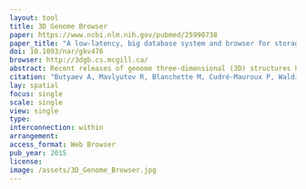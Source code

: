 ```yaml
---
layout: tool 
title: 3D Genome Browser
paper: https://www.ncbi.nlm.nih.gov/pubmed/25990738
paper_title: "A low-latency, big database system and browser for storage, querying and visualization of 3D genomic data"
doi: 10.1093/nar/gkv476
browser: http://3dgb.cs.mcgill.ca/
abstract: Recent releases of genome three-dimensional (3D) structures have the potential to transform our understanding of genomes. Nonetheless, the storage technology and visualization tools need to evolve to offer to the scientific community fast and convenient access to these data. We introduce simultaneously a database system to store and query 3D genomic data (3DBG), and a 3D genome browser to visualize and explore 3D genome structures (3DGB). We benchmark 3DBG against state-of-the-art systems and demonstrate that it is faster than previous solutions, and importantly gracefully scales with the size of data. We also illustrate the usefulness of our 3D genome Web browser to explore human genome structures. The 3D genome browser is available at http://3dgb.cs.mcgill.ca/.
citation: "Butyaev A, Mavlyutov R, Blanchette M, Cudré-Mauroux P, Waldispühl J. A low-latency, big database system and browser for storage, querying and visualization of 3D genomic data. Nucleic Acids Res. academic.oup.com; 2015;43: e103."
lay: spatial
focus: single
scale: single
view: single
type: 
interconnection: within
arrangement: 
access_format: Web Browser
pub_year: 2015
license: 
image: /assets/3D_Genome_Browser.jpg
---
```

